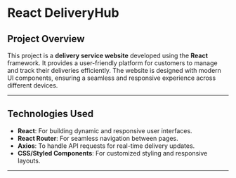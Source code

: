 # **React DeliveryHub**

## **Project Overview**  
This project is a **delivery service website** developed using the **React** framework. It provides a user-friendly platform for customers to manage and track their deliveries efficiently. The website is designed with modern UI components, ensuring a seamless and responsive experience across different devices.

---


## **Technologies Used**  
- **React**: For building dynamic and responsive user interfaces.  
- **React Router**: For seamless navigation between pages.  
- **Axios**: To handle API requests for real-time delivery updates.  
- **CSS/Styled Components**: For customized styling and responsive layouts.

---
